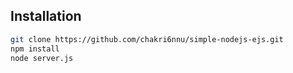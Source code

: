 ## Installation

```bash
git clone https://github.com/chakri6nnu/simple-nodejs-ejs.git
npm install
node server.js
```
